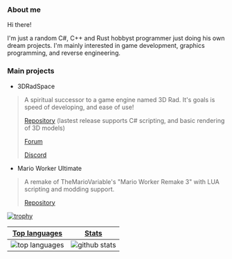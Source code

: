 ### About me

Hi there!

I'm just a random C#, C++ and Rust hobbyst programmer just doing his own dream projects. I'm mainly interested in game development, graphics programming, and reverse engineering.

### Main projects
- 3DRadSpace

>A spiritual successor to a game engine named 3D Rad. It's goals is speed of developing, and ease of use!
>
>[Repository](https://www.github.com/3DRadSpace/3D_Rad_Space) (lastest release supports C# scripting, and basic rendering of 3D models)
>
>[Forum](https://3dradspace.com/Forum)
>
>[Discord](https://discord.gg/9BcQQyu)

- Mario Worker Ultimate
>
>A remake of TheMarioVariable's "Mario Worker Remake 3" with LUA scripting and modding support.
>
>[Repository](https://github.com/NicusorN5/Mario-Worker-Ultimate)
 
[![trophy](https://github-profile-trophy.vercel.app/?username=NicusorN5&theme=onedark)](https://github.com/ryo-ma/github-profile-trophy)

 |[Top languages](https://github.com/NicusorN5/github-readme-stats#top-languages-card)|[Stats](https://github.com/NicusorN5/github-readme-stats#github-stats-card)|
|-|-|
|![top languages](https://github-readme-stats.vercel.app/api/top-langs/?username=NicusorN5&layout=compact&langs_count=6)|![github stats](https://github-readme-stats.vercel.app/api?username=NicusorN5&count_private=true&show_icons=true&hide=issues)|
